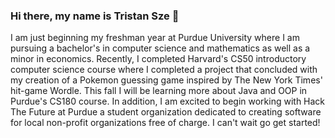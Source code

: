 ### Hi there, my name is Tristan Sze 👋

I am just beginning my freshman year at Purdue University where I am pursuing a bachelor's in computer science and mathematics as well as a minor in economics. Recently, I completed Harvard's CS50 introductory computer science course where I completed a project that concluded with my creation of a Pokemon guessing game inspired by The New York Times' hit-game Wordle. This fall I will be learning more about Java and OOP in Purdue's CS180 course. In addition, I am excited to begin working with Hack The Future at Purdue a student organization dedicated to creating software for local non-profit organizations free of charge. I can't wait go get started!
